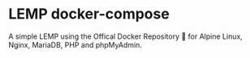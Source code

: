 # LEMP docker-compose
A simple LEMP using the Offical Docker Repository :whale: for Alpine Linux, Nginx, MariaDB, PHP and phpMyAdmin.

